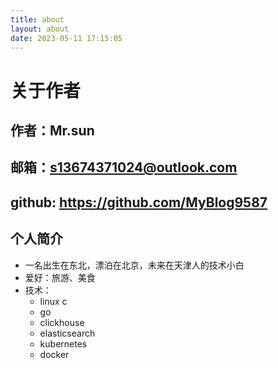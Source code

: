 ```yaml
---
title: about
layout: about
date: 2023-05-11 17:15:05
---
```

# 关于作者

## 作者：Mr.sun
## 邮箱：s13674371024@outlook.com
## github: https://github.com/MyBlog9587

## 个人简介
- 一名出生在东北，漂泊在北京，未来在天津人的技术小白
- 爱好：旅游、美食
- 技术：
    - linux c
    - go
    - clickhouse
    - elasticsearch
    - kubernetes
    - docker
